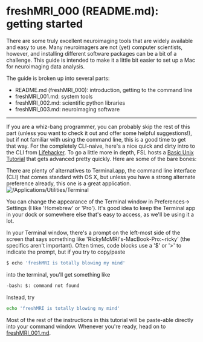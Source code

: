 freshMRI_000 (README.md): getting started
==========

There are some truly excellent neuroimaging tools that are widely available and easy to use. Many neuroimagers are not (yet) computer scientists, however, and installing different software packages can be a bit of a challenge. This guide is intended to make it a little bit easier to set up a Mac for neuroimaging data analysis.

The guide is broken up into several parts:
+ README.md (freshMRI_000): introduction, getting to the command line
+ freshMRI_001.md: system tools
+ freshMRI_002.md: scientific python libraries
+ freshMRI_003.md: neuroimaging software

----------
  If you are a whiz-bang programmer, you can probably skip the rest of this part (unless you want to check it out and offer some helpful suggestions!), but if not familiar with using the command line, this is a good time to get that way. For the completely CLI-naive, here's a nice quick and dirty intro to the CLI from [Lifehacker](http://lifehacker.com/5633909/who-needs-a-mouse-learn-to-use-the-command-line-for-almost-anything). To go a little more in depth, FSL hosts a [Basic Unix Tutorial](http://fsl.fmrib.ox.ac.uk/fslcourse/unix_intro/) that gets advanced pretty quickly. Here are some of the bare bones:

There are plenty of alternatives to Terminal.app, the command line interface (CLI) that comes standard with OS X, but unless you have a strong alternate preference already, this one is a great application.
![/Applications/Utilities/Terminal](https://github.com/wem3/freshMRI/raw/master/images/Terminal_Finder.png "Navigate to /Applications/Utilities/Terminal in Finder")

You can change the appearance of the Terminal window in Preferences-> Settings (I like 'Homebrew' or 'Pro'). It's good idea to keep the Terminal app in your dock or somewhere else that's easy to access, as we'll be using it a lot.

In your Terminal window, there's a prompt on the left-most side of the screen that says something like 'RickyMcMRI's-MacBook-Pro:~ricky' (the specifics aren't important). Often times, code blocks use a '$' or '>' to indicate the prompt, but if you try to copy/paste
```bash
$ echo 'freshMRI is totally blowing my mind'
```
into the terminal, you'll get something like
```bash
-bash: $: command not found
```
Instead, try
```bash
echo 'freshMRI is totally blowing my mind'
```
Most of the rest of the instructions in this tutorial will be paste-able directly into your command window. Whenever you're ready, head on to [freshMRI_001.md](https://github.com/wem3/freshMRI/raw/master/freshMRI_001.md).
